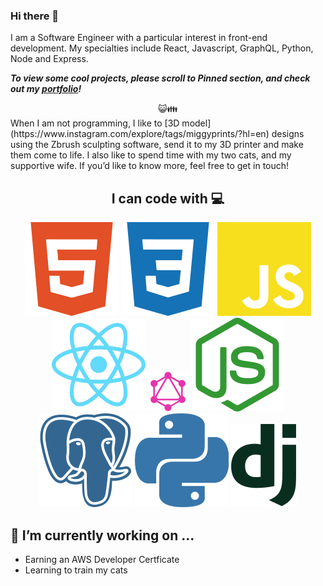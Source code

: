 ### Hi there 👋
I am a Software Engineer with a particular interest in front-end development. My specialties include React, Javascript, GraphQL, Python, Node and Express.

***To view some cool projects, please scroll to Pinned section, and check out my [portfolio](https://www.mdiaz.dev/)!***
<div align="center"> 😺👪 </div>
When I am not programming, I like to [3D model](https://www.instagram.com/explore/tags/miggyprints/?hl=en) designs using the Zbrush sculpting software, send it to my 3D printer and make them come to life. I also like to spend time with my two cats, and my supportive wife. If you’d like to know more, feel free to get in touch! 


 ## <div align="center">I can code with 💻 </div>
<p align="center">
<img src="https://github.com/diaz4674/diaz4674/blob/master/images/html5.svg">
  <img src="https://github.com/diaz4674/diaz4674/blob/master/images/css3.svg">
  <img src="https://github.com/diaz4674/diaz4674/blob/master/images/javascript.svg">
  <img src="https://github.com/diaz4674/diaz4674/blob/master/images/react.svg">
  <img src="https://github.com/diaz4674/diaz4674/blob/master/images/GraphQL_Logo.svg.png">
  <img src="https://github.com/diaz4674/diaz4674/blob/master/images/nodejs.svg">
  <img src="https://github.com/diaz4674/diaz4674/blob/master/images/postgresql.svg">
  <img src="https://github.com/diaz4674/diaz4674/blob/master/images/python.svg">
  <img src="https://github.com/diaz4674/diaz4674/blob/master/images/django.svg">
</p>


## 🔭 I’m currently working on ...
  - Earning an AWS Developer Certficate
  - Learning to train my cats
<!--
**diaz4674/diaz4674** is a ✨ _special_ ✨ repository because its `README.md` (this file) appears on your GitHub profile.

Here are some ideas to get you started:


- 🌱 I’m currently learning ...
- 👯 I’m looking to collaborate on ...
- 🤔 I’m looking for help with ...
- 💬 Ask me about ...
- 📫 How to reach me: ...
- 😄 Pronouns: ...
- ⚡ Fun fact: ...
-->
